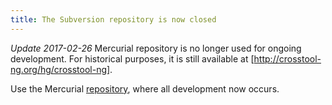 ```yaml
---
title: The Subversion repository is now closed
---
```

*Update 2017-02-26*
Mercurial repository is no longer used for ongoing
development. For historical purposes, it is still available at
[http://crosstool-ng.org/hg/crosstool-ng].

Use the Mercurial [repository](http://crosstool-ng.org/hg/crosstool-ng), where
all development now occurs.
